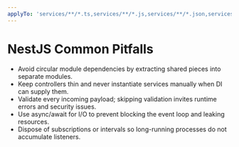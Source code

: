 ```yaml
---
applyTo: 'services/**/*.ts,services/**/*.js,services/**/*.json,services/**/*.spec.ts,services/**/*.e2e-spec.ts,libs/**/*.ts,libs/**/*.js,libs/**/*.json,libs/**/*.spec.ts,libs/**/*.e2e-spec.ts'
---
```


# NestJS Common Pitfalls

-   Avoid circular module dependencies by extracting shared pieces into separate modules.
-   Keep controllers thin and never instantiate services manually when DI can supply them.
-   Validate every incoming payload; skipping validation invites runtime errors and security issues.
-   Use async/await for I/O to prevent blocking the event loop and leaking resources.
-   Dispose of subscriptions or intervals so long-running processes do not accumulate listeners.
